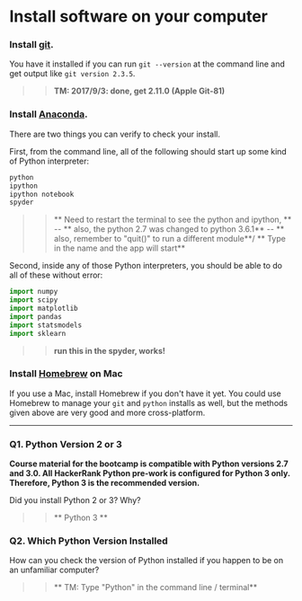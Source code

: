 # Install software on your computer


### Install [git](http://git-scm.com/).

You have it installed if you can run `git --version` at the command
line and get output like `git version 2.3.5`.

>> **TM: 2017/9/3: done, get 2.11.0 (Apple Git-81)**

### Install [Anaconda](http://continuum.io/downloads).

There are two things you can verify to check your install.

First, from the command line, all of the following should start up
some kind of Python interpreter:

```bash
python
ipython
ipython notebook
spyder
```
>> ** Need to restart the terminal to see the python and ipython, ** --
>> ** also, the python 2.7 was changed to python 3.6.1** --
>> ** also, remember to "quit()" to run a different module**/
>> ** Type in the name and the app will start**

Second, inside any of those Python interpreters, you should be able to
do all of these without error:

```python
import numpy
import scipy
import matplotlib
import pandas
import statsmodels
import sklearn
```
>> **run this in the spyder, works!**

### Install [Homebrew](http://brew.sh/) on Mac

If you use a Mac, install Homebrew if you don't
have it yet. You could use Homebrew to manage your `git` and `python`
installs as well, but the methods given above are very good and more
cross-platform.

---

### Q1. Python Version 2 or 3

**Course material for the bootcamp is compatible with Python versions 2.7 and 3.0. All HackerRank Python pre-work is configured for Python 3 only.  Therefore, Python 3 is the recommended version.**  

Did you install Python 2 or 3? Why?  

>> ** Python 3 **

### Q2. Which Python Version Installed   

How can you check the version of Python installed if you happen to be on an unfamiliar computer?

>> ** TM: Type "Python" in the command line / terminal**

 


